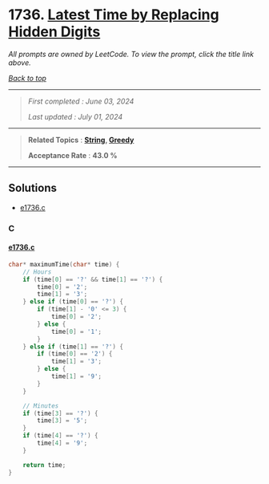 # 1736. [Latest Time by Replacing Hidden Digits](<https://leetcode.com/problems/latest-time-by-replacing-hidden-digits>)

*All prompts are owned by LeetCode. To view the prompt, click the title link above.*

*[Back to top](<../README.md>)*

------

> *First completed : June 03, 2024*
>
> *Last updated : July 01, 2024*

------

> **Related Topics** : **[String](<by_topic/String.md>), [Greedy](<by_topic/Greedy.md>)**
>
> **Acceptance Rate** : **43.0 %**

------

## Solutions

- [e1736.c](<../my-submissions/e1736.c>)
### C
#### [e1736.c](<../my-submissions/e1736.c>)
```C
char* maximumTime(char* time) {
    // Hours
    if (time[0] == '?' && time[1] == '?') {
        time[0] = '2';
        time[1] = '3';
    } else if (time[0] == '?') {
        if (time[1] - '0' <= 3) {
            time[0] = '2';
        } else {
            time[0] = '1';
        }
    } else if (time[1] == '?') {
        if (time[0] == '2') {
            time[1] = '3';
        } else {
            time[1] = '9';
        }
    }

    // Minutes
    if (time[3] == '?') {
        time[3] = '5';
    }
    if (time[4] == '?') {
        time[4] = '9';
    }

    return time;
}
```

